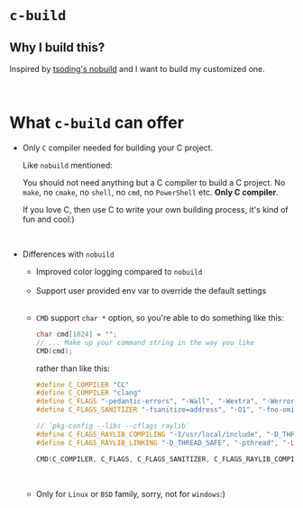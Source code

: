 # `c-build`

## Why I build this?

Inspired by [tsoding's nobuild](https://github.com/tsoding/nobuild) and I want
to build my customized one.

</br>


# What `c-build` can offer

- Only `C` compiler needed for building your C project.

    Like `nobuild` mentioned:

    You should not need anything but a C compiler to build a C project. No
    `make`, no `cmake`, no `shell`, no `cmd`, no `PowerShell` etc. **Only C
    compiler**.

    If you love C, then use C to write your own building process, it's kind of
    fun and cool:)

    </br>

- Differences with `nobuild`

    - Improved color logging compared to `nobuild`

    </br>

    - Support user provided env var to override the default settings

    </br>

    - `CMD` support `char *` option, so you're able to do something like this:

        ```c
        char cmd[1024] = "";
        // ... Make up your command string in the way you like
        CMD(cmd);
        ```

        rather than like this:

        ```c
        #define C_COMPILER "CC"
        #define C_COMPILER "clang"
        #define C_FLAGS "-pedantic-errors", "-Wall", "-Wextra", "-Werror", "-std=c11"
        #define C_FLAGS_SANITIZER "-fsanitize=address", "-O1", "-fno-omit-frame-pointer"

        // `pkg-config --libs --cflags raylib`
        #define C_FLAGS_RAYLIB_COMPILING "-I/usr/local/include", "-D_THREAD_SAFE", "-pthread"
        #define C_FLAGS_RAYLIB_LINKING "-D_THREAD_SAFE", "-pthread", "-L/usr/local/lib", "-lraylib"

        CMD(C_COMPILER, C_FLAGS, C_FLAGS_SANITIZER, C_FLAGS_RAYLIB_COMPILING, EXTRA_C_FLAGS, "-o", obj_file, "-c", source_file);
        ```

        </br>

    - Only for `Linux` or `BSD` family, sorry, not for `windows`:)
